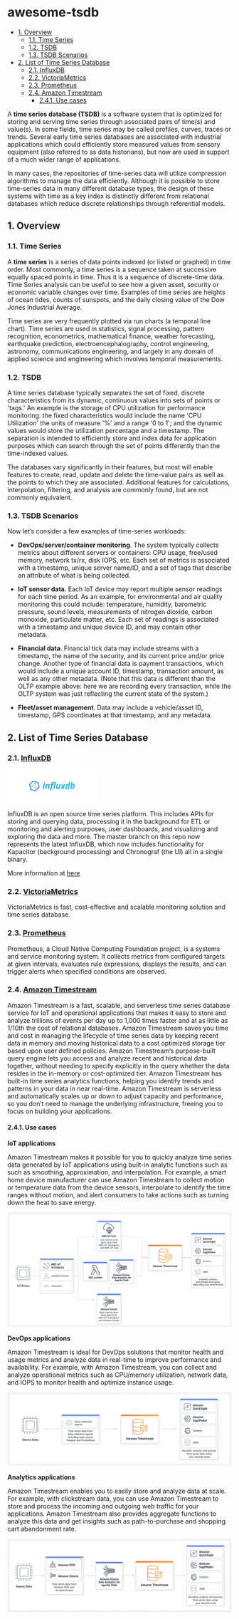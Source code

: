 <!-- omit in toc -->
# awesome-tsdb

- [1. Overview](#1-overview)
  - [1.1. Time Series](#11-time-series)
  - [1.2. TSDB](#12-tsdb)
  - [1.3. TSDB Scenarios](#13-tsdb-scenarios)
- [2. List of Time Series Database](#2-list-of-time-series-database)
  - [2.1. InfluxDB](#21-influxdb)
  - [2.2. VictoriaMetrics](#22-victoriametrics)
  - [2.3. Prometheus](#23-prometheus)
  - [2.4. Amazon Timestream](#24-amazon-timestream)
    - [2.4.1. Use cases](#241-use-cases)

A **time series database (TSDB)** is a software system that is optimized for storing and serving time series through associated pairs of time(s) and value(s). In some fields, time series may be called profiles, curves, traces or trends. Several early time series databases are associated with industrial applications which could efficiently store measured values from sensory equipment (also referred to as data historians), but now are used in support of a much wider range of applications.

In many cases, the repositories of time-series data will utilize compression algorithms to manage the data efficiently. Although it is possible to store time-series data in many different database types, the design of these systems with time as a key index is distinctly different from relational databases which reduce discrete relationships through referential models.

## 1. Overview

### 1.1. Time Series

A **time series** is a series of data points indexed (or listed or graphed) in time order. Most commonly, a time series is a sequence taken at successive equally spaced points in time. Thus it is a sequence of discrete-time data. Time Series analysis can be useful to see how a given asset, security or economic variable changes over time. Examples of time series are heights of ocean tides, counts of sunspots, and the daily closing value of the Dow Jones Industrial Average.

Time series are very frequently plotted via run charts (a temporal line chart). Time series are used in statistics, signal processing, pattern recognition, econometrics, mathematical finance, weather forecasting, earthquake prediction, electroencephalography, control engineering, astronomy, communications engineering, and largely in any domain of applied science and engineering which involves temporal measurements.

### 1.2. TSDB

A time series database typically separates the set of fixed, discrete characteristics from its dynamic, continuous values into sets of points or 'tags.' An example is the storage of CPU utilization for performance monitoring: the fixed characteristics would include the name 'CPU Utilization' the units of measure '%' and a range '0 to 1'; and the dynamic values would store the utilization percentage and a timestamp. The separation is intended to efficiently store and index data for application purposes which can search through the set of points differently than the time-indexed values.

The databases vary significantly in their features, but most will enable features to create, read, update and delete the time-value pairs as well as the points to which they are associated. Additional features for calculations, interpolation, filtering, and analysis are commonly found, but are not commonly equivalent.

### 1.3. TSDB Scenarios

Now let’s consider a few examples of time-series workloads:

-   **DevOps/server/container monitoring**. The system typically collects metrics about different servers or containers: CPU usage, free/used memory, network tx/rx, disk IOPS, etc. Each set of metrics is associated with a timestamp, unique server name/ID, and a set of tags that describe an attribute of what is being collected.

-   **IoT sensor data**. Each IoT device may report multiple sensor readings for each time period. As an example, for environmental and air quality monitoring this could include: temperature, humidity, barometric pressure, sound levels, measurements of nitrogen dioxide, carbon monoxide, particulate matter, etc. Each set of readings is associated with a timestamp and unique device ID, and may contain other metadata.

-   **Financial data**. Financial tick data may include streams with a timestamp, the name of the security, and its current price and/or price change. Another type of financial data is payment transactions, which would include a unique account ID, timestamp, transaction amount, as well as any other metadata. (Note that this data is different than the OLTP example above: here we are recording every transaction, while the OLTP system was just reflecting the current state of the system.)

-   **Fleet/asset management**. Data may include a vehicle/asset ID, timestamp, GPS coordinates at that timestamp, and any metadata.

## 2. List of Time Series Database

### 2.1. [InfluxDB](https://github.com/influxdata/influxdb)

![](./assets/Influxdb_logo.png)

InfluxDB is an open source time series platform. This includes APIs for storing and querying data, processing it in the background for ETL or monitoring and alerting purposes, user dashboards, and visualizing and exploring the data and more. The master branch on this repo now represents the latest InfluxDB, which now includes functionality for Kapacitor (background processing) and Chronograf (the UI) all in a single binary.

More information at [here](./influxdb/README.md)

### 2.2. [VictoriaMetrics](https://github.com/VictoriaMetrics/VictoriaMetrics)

VictoriaMetrics is fast, cost-effective and scalable monitoring solution and time series database.

### 2.3. [Prometheus](https://github.com/prometheus/prometheus)

Prometheus, a Cloud Native Computing Foundation project, is a systems and service monitoring system. It collects metrics from configured targets at given intervals, evaluates rule expressions, displays the results, and can trigger alerts when specified conditions are observed.

### 2.4. [Amazon Timestream](https://aws.amazon.com/timestream/)

Amazon Timestream is a fast, scalable, and serverless time series database service for IoT and operational applications that makes it easy to store and analyze trillions of events per day up to 1,000 times faster and at as little as 1/10th the cost of relational databases. Amazon Timestream saves you time and cost in managing the lifecycle of time series data by keeping recent data in memory and moving historical data to a cost optimized storage tier based upon user defined policies. Amazon Timestream’s purpose-built query engine lets you access and analyze recent and historical data together, without needing to specify explicitly in the query whether the data resides in the in-memory or cost-optimized tier. Amazon Timestream has built-in time series analytics functions, helping you identify trends and patterns in your data in near real-time. Amazon Timestream is serverless and automatically scales up or down to adjust capacity and performance, so you don’t need to manage the underlying infrastructure, freeing you to focus on building your applications.

#### 2.4.1. Use cases

**IoT applications**

Amazon Timestream makes it possible for you to quickly analyze time series data generated by IoT applications using built-in analytic functions such as such as smoothing, approximation, and interpolation. For example, a smart home device manufacturer can use Amazon Timestream to collect motion or temperature data from the device sensors, interpolate to identify the time ranges without motion, and alert consumers to take actions such as turning down the heat to save energy.

![](./assets/product-page-diagram_Amazon-Timestream_IoT.png)

**DevOps applications**

Amazon Timestream is ideal for DevOps solutions that monitor health and usage metrics and analyze data in real-time to improve performance and availability. For example, with Amazon Timestream, you can collect and analyze operational metrics such as CPU/memory utilization, network data, and IOPS to monitor health and optimize instance usage.

![](./assets/product-page-diagram_Amazon-Timestream_DevOps.png)

**Analytics applications**

Amazon Timestream enables you to easily store and analyze data at scale. For example, with clickstream data, you can use Amazon Timestream to store and process the incoming and outgoing web traffic for your applications. Amazon Timestream also provides aggregate functions to analyze this data and get insights such as path-to-purchase and shopping cart abandonment rate.

![](./assets/product-page-diagram_Amazon-Timestream_Analytics.png)
